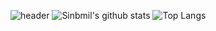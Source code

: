 ![header](https://capsule-render.vercel.app/api?type=slice&color=gradient&height=300&section=header&text=Sinbmil%20&fontSize=100&fontColor='#000000')
![Sinbmil's github stats](https://github-readme-stats.vercel.app/api?username=Sinbmil&show_icons=true&theme=radical)
![Top Langs](https://github-readme-stats.vercel.app/api/top-langs/?username=Sinbmil&layout=compact&theme=radical)
